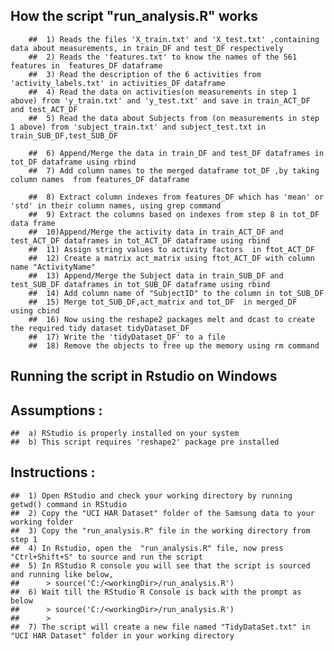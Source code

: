 ## How the script "run_analysis.R" works

		##	1) Reads the files 'X_train.txt' and 'X_test.txt' ,containing data about measurements, in train_DF and test_DF respectively
		##	2) Reads the 'features.txt' to know the names of the 561 features in  features_DF dataframe
		##	3) Read the description of the 6 activities from 'activity_labels.txt' in activities_DF dataframe  
		##  4) Read the data on activities(on measurements in step 1 above) from 'y_train.txt' and 'y_test.txt' and save in train_ACT_DF and test_ACT_DF
		##  5) Read the data about Subjects from (on measurements in step 1 above) from 'subject_train.txt' and subject_test.txt in train_SUB_DF,test_SUB_DF

		##  6) Append/Merge the data in train_DF and test_DF dataframes in tot_DF dataframe using rbind
		##  7) Add column names to the merged dataframe tot_DF ,by taking column names  from features_DF dataframe 

		##  8) Extract column indexes from features_DF which has 'mean' or 'std' in their column names, using grep command
		##  9) Extract the columns based on indexes from step 8 in tot_DF data frame
		##  10)Append/Merge the activity data in train_ACT_DF and test_ACT_DF dataframes in tot_ACT_DF dataframe using rbind
		##  11) Assign string values to activity factors  in ftot_ACT_DF
		##  12) Create a matrix act_matrix using ftot_ACT_DF with column name "ActivityName"
		##  13) Append/Merge the Subject data in train_SUB_DF and test_SUB_DF dataframes in tot_SUB_DF dataframe using rbind     
		##  14) Add column name of "SubjectID" to the column in tot_SUB_DF
		##  15) Merge tot_SUB_DF,act_matrix and tot_DF  in merged_DF  using cbind 
		##  16) Now using the reshape2 packages melt and dcast to create the required tidy dataset tidyDataset_DF 
		##  17) Write the 'tidyDataset_DF' to a file 
		##  18) Remove the objects to free up the memory using rm command



## Running the script in Rstudio on Windows

##  Assumptions :
	##	a) RStudio is properly installed on your system 
	##  b) This script requires 'reshape2' package pre installed 
	      
##  Instructions :

	##	1) Open RStudio and check your working directory by running getwd() command in RStudio
	##	2) Copy the "UCI HAR Dataset" folder of the Samsung data to your working folder
	##	3) Copy the "run_analysis.R" file in the working directory from step 1
	##	4) In Rstudio, open the  "run_analysis.R" file, now press "Ctrl+Shift+S" to source and run the script
	##	5) In RStudio R console you will see that the script is sourced and running like below, 
	##	    > source('C:/<workingDir>/run_analysis.R')
	##	6) Wait till the RStudio R Console is back with the prompt as below
	##	    > source('C:/<workingDir>/run_analysis.R')
	##	    >
	##	7) The script will create a new file named "TidyDataSet.txt" in  "UCI HAR Dataset" folder in your working directory